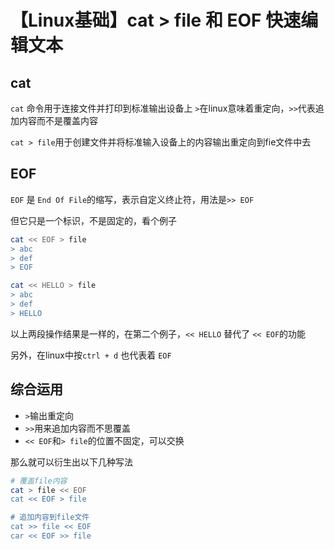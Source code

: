 # 【Linux基础】cat > file 和 EOF 快速编辑文本

## cat
`cat` 命令用于连接文件并打印到标准输出设备上
`>`在linux意味着重定向，`>>`代表追加内容而不是覆盖内容

`cat > file`用于创建文件并将标准输入设备上的内容输出重定向到fie文件中去

## EOF
`EOF` 是 `End Of File`的缩写，表示自定义终止符，用法是`>> EOF`

但它只是一个标识，不是固定的，看个例子
```sh
cat << EOF > file
> abc
> def
> EOF
```

```sh
cat << HELLO > file
> abc
> def
> HELLO
```

以上两段操作结果是一样的，在第二个例子，`<< HELLO` 替代了 `<< EOF`的功能

另外，在linux中按`ctrl + d` 也代表着 `EOF`

## 综合运用
* `>`输出重定向
* `>>`用来追加内容而不思覆盖
* `<< EOF`和`> file`的位置不固定，可以交换

那么就可以衍生出以下几种写法
```sh
# 覆盖file内容
cat > file << EOF
cat << EOF > file

# 追加内容到file文件
cat >> file << EOF
car << EOF >> file
```
